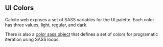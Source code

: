 ## UI Colors

Calcite web exposes a set of SASS variables for the UI palette. Each color has three values, light, regular, and dark.

There is also a [color sass object](../sass/#colors) that defines a set of colors for programatic iteration using SASS loops.
